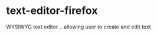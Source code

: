 text-editor-firefox
======================

WYSIWYG text editor .. allowing user to create and edit text